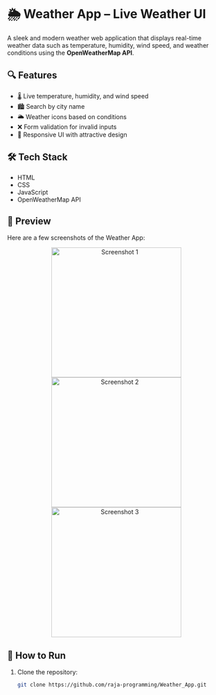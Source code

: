 # 🌦️ Weather App – Live Weather UI

A sleek and modern weather web application that displays real-time weather data such as temperature, humidity, wind speed, and weather conditions using the **OpenWeatherMap API**.

## 🔍 Features

- 🌡️ Live temperature, humidity, and wind speed
- 🏙️ Search by city name
- 🌥️ Weather icons based on conditions
- ❌ Form validation for invalid inputs
- 📱 Responsive UI with attractive design

## 🛠️ Tech Stack

- HTML
- CSS
- JavaScript
- OpenWeatherMap API

## 📸 Preview

Here are a few screenshots of the Weather App:

<p align="center">
  <img src="images/image1.jpg" width="300" alt="Screenshot 1" />
  <img src="images/image2.jpg" width="300" alt="Screenshot 2" />
  <img src="images/image3.jpg" width="300" alt="Screenshot 3" />
</p>

## 🚀 How to Run

1. Clone the repository:

   ```bash
   git clone https://github.com/raja-programming/Weather_App.git

